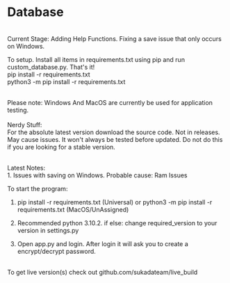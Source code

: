 # Database
<br>Current Stage: Adding Help Functions. Fixing a save issue that only occurs on Windows.

To setup. Install all items in requirements.txt using pip and run custom_database.py. That's it!
<br>pip install -r requirements.txt
<br>python3 -m pip install -r requirements.txt

<br>Please note: Windows And MacOS are currently be used for application testing.
<br><br>Nerdy Stuff:<br>For the absolute latest version download the source code. Not in releases. May cause issues. It won't always be tested before updated. Do not do this if you are looking for a stable version.

<br>Latest Notes:<br>1. Issues with saving on Windows. Probable cause: Ram Issues

To start the program:
1. pip install -r requirements.txt (Universal) or python3 -m pip install -r requirements.txt (MacOS/UnAssigned)

2. Recommended python 3.10.2. if else: change required_version to your version in settings.py

3. Open app.py and login. After login it will ask you to create a encrypt/decrypt password.


<br>To get live version(s) check out github.com/sukadateam/live_build

